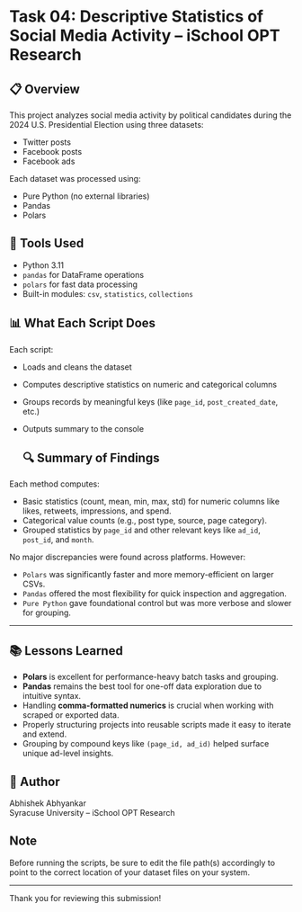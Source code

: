 # Task 04: Descriptive Statistics of Social Media Activity – iSchool OPT Research

## 📋 Overview
This project analyzes social media activity by political candidates during the 2024 U.S. Presidential Election using three datasets:
- Twitter posts
- Facebook posts
- Facebook ads

Each dataset was processed using:
- Pure Python (no external libraries)
- Pandas
- Polars

## 🧰 Tools Used
- Python 3.11
- `pandas` for DataFrame operations
- `polars` for fast data processing
- Built-in modules: `csv`, `statistics`, `collections`

## 📊 What Each Script Does

Each script:
- Loads and cleans the dataset
- Computes descriptive statistics on numeric and categorical columns
- Groups records by meaningful keys (like `page_id`, `post_created_date`, etc.)
- Outputs summary to the console

  ## 🔍 Summary of Findings

Each method computes:
- Basic statistics (count, mean, min, max, std) for numeric columns like likes, retweets, impressions, and spend.
- Categorical value counts (e.g., post type, source, page category).
- Grouped statistics by `page_id` and other relevant keys like `ad_id`, `post_id`, and `month`.

No major discrepancies were found across platforms. However:
- `Polars` was significantly faster and more memory-efficient on larger CSVs.
- `Pandas` offered the most flexibility for quick inspection and aggregation.
- `Pure Python` gave foundational control but was more verbose and slower for grouping.

---

## 📚 Lessons Learned

- **Polars** is excellent for performance-heavy batch tasks and grouping.
- **Pandas** remains the best tool for one-off data exploration due to intuitive syntax.
- Handling **comma-formatted numerics** is crucial when working with scraped or exported data.
- Properly structuring projects into reusable scripts made it easy to iterate and extend.
- Grouping by compound keys like `(page_id, ad_id)` helped surface unique ad-level insights.

## 📝 Author

Abhishek Abhyankar  
Syracuse University – iSchool OPT Research

## Note
Before running the scripts, be sure to edit the file path(s) accordingly to point to the correct location of your dataset files on your system.



---

Thank you for reviewing this submission!
